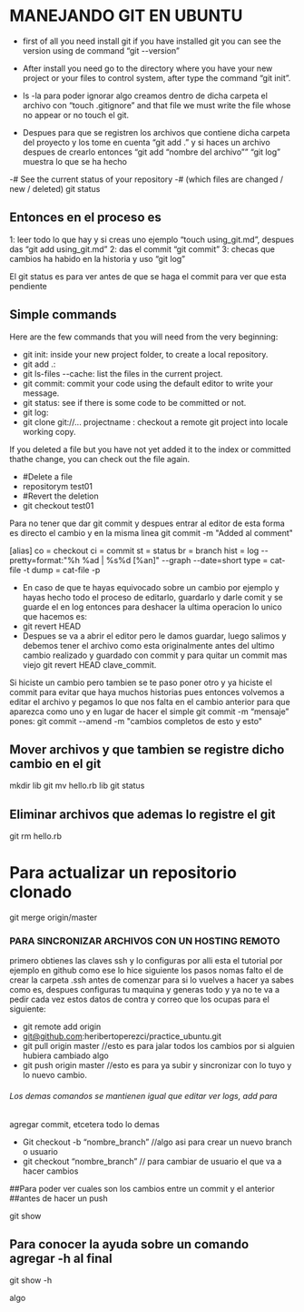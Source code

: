 # MANEJANDO GIT EN UBUNTU

* first of all you need install git if you have installed git you can see
the version using de command “git --version”
* After install you need go to the directory where you have your new
project or your files to control system, after type the command “git
init”.
* ls -la
para poder ignorar algo creamos dentro de dicha carpeta el archivo con
“touch .gitignore” and that file we must write the file whose no appear
or no touch el git.

* Despues para que se registren los archivos que contiene dicha carpeta
del proyecto y los tome en cuenta
“git add .”
y si haces un archivo despues de crearlo entonces 
“git add “nombre del archivo””
“git log” muestra lo que se ha hecho

-# See the current status of your repository 
-# (which files are changed / new / deleted)
git status

## Entonces en el proceso es 
1: leer todo lo que hay y si creas uno ejemplo “touch using_git.md”,
despues das “git add using_git.md”
2: das el commit “git commit”
3: checas que cambios ha habido en la historia y uso “git log”

El git status es para ver antes de que se haga el commit para ver que
esta pendiente 

## Simple commands
Here are the few commands that you will need from the very beginning:
* git init: inside your new project folder, to create a local repository.
* git add .:
* git ls-files --cache: list the files in the current project.
* git commit: commit your code using the default editor to write your
message.
* git status: see if there is some code to be committed or not.
* git log:
* git clone git://... projectname : checkout a remote git project into
locale working copy.

If you deleted a file but you have not yet added it to the index or
committed thathe change, you can check out the file again. 


* #Delete a file
* repositorym test01
* #Revert the deletion
* git checkout test01

Para no tener que dar git commit y despues entrar al editor de esta
forma es directo el cambio y en la misma linea
git commit -m "Added al comment"

[alias]
  co = checkout
  ci = commit
  st = status
  br = branch
  hist = log --pretty=format:\"%h %ad | %s%d [%an]\" --graph
--date=short
  type = cat-file -t
  dump = cat-file -p

* En caso de que te hayas equivocado sobre un cambio por ejemplo y hayas
hecho todo el proceso de editarlo, guardarlo y darle comit y se guarde
el en log entonces para deshacer la ultima operacion lo unico que
hacemos es:
* git revert HEAD
* Despues se va a abrir el editor pero le damos guardar, luego salimos y
debemos tener el archivo como esta originalmente antes del ultimo cambio
realizado y guardado con commit
 y para quitar un commit mas viejo 
git revert HEAD clave_commit.

Si hiciste un cambio pero tambien se te paso poner otro y ya hiciste el
commit para evitar que haya muchos historias pues entonces volvemos a
editar el archivo y pegamos lo que nos falta en el cambio anterior para
que aparezca como uno y en lugar de hacer el simple git commit -m
“mensaje” pones:
git commit --amend -m "cambios completos de esto y esto"

## Mover archivos y que tambien se registre dicho cambio en el git
mkdir lib
git mv hello.rb lib
git status

## Eliminar archivos que ademas lo registre el git
git rm hello.rb

# Para actualizar un repositorio clonado 
git merge origin/master

### PARA SINCRONIZAR ARCHIVOS CON UN HOSTING REMOTO

primero obtienes las claves ssh y lo configuras por alli esta el
tutorial por ejemplo en github como ese lo hice siguiente los pasos
nomas falto el de crear la carpeta .ssh antes de comenzar para si lo
vuelves a hacer ya sabes como es, despues configuras tu maquina y
generas todo y ya no te va a pedir cada vez estos datos de contra y
correo que los ocupas para el siguiente:

* git remote add origin
* git@github.com:heribertoperezci/practice_ubuntu.git
* git pull origin master //esto es para jalar todos los cambios por si
alguien hubiera cambiado algo
* git push origin master //esto es para ya subir y sincronizar con lo tuyo
y lo nuevo cambio.

###### Los demas comandos se mantienen igual que editar ver logs, add para
agregar commit, etcetera todo lo demas

* Git checkout -b “nombre_branch” //algo asi para crear un nuevo branch o
usuario 
* git checkout “nombre_branch” // para cambiar de usuario el que va a
hacer cambios


##Para poder ver cuales son los cambios entre un commit y el anterior
##antes de hacer un push

git show

## Para conocer la ayuda sobre un comando agregar -h al final
git show -h

algo
